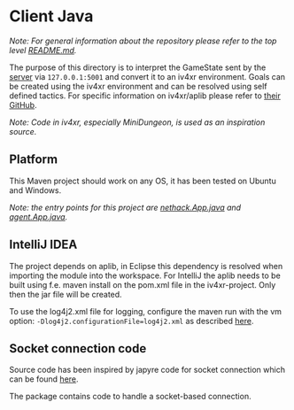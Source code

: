 # Client Java

*Note: For general information about the repository please refer to the top level [README.md](../README.md).*

The purpose of this directory is to interpret the GameState sent by the [server](../server-python/) via `127.0.0.1:5001` and convert it to an iv4xr environment. Goals can be created using the iv4xr environment and can be resolved using self defined tactics. For specific information on iv4xr/aplib please refer to [their GitHub](https://github.com/iv4xr-project/aplib).

*Note: Code in iv4xr, especially MiniDungeon, is used as an inspiration source.*

## Platform

This Maven project should work on any OS, it has been tested on Ubuntu and Windows.

*Note: the entry points for this project are [nethack.App.java](src/main/java/App.java) and [agent.App.java](src/main/java/agent/App.java).*

## IntelliJ IDEA

The project depends on aplib, in Eclipse this dependency is resolved when importing the module into the workspace. For IntelliJ the aplib needs to be built using f.e. maven install on the pom.xml file in the iv4xr-project. Only then the jar file will be created.

To use the log4j2.xml file for logging, configure the maven run with the vm option: `-Dlog4j2.configurationFile=log4j2.xml` as described [here](https://intellij-support.jetbrains.com/hc/zh-cn/community/posts/4419070922386-log4j2-not-finding-my-external-file-when-run-from-intelliJ).

## Socket connection code

Source code has been inspired by japyre code for socket connection which can be found [here](https://github.com/iv4xr-project/japyre).

The package contains code to handle a socket-based connection.
